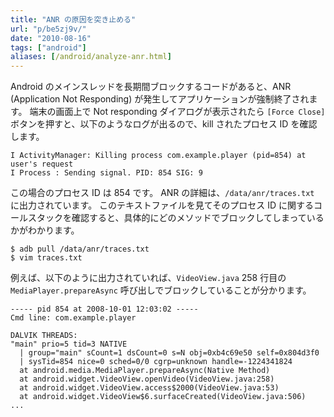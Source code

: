 ```yaml
---
title: "ANR の原因を突き止める"
url: "p/be5zj9v/"
date: "2010-08-16"
tags: ["android"]
aliases: [/android/analyze-anr.html]
---
```


Android のメインスレッドを長期間ブロックするコードがあると、ANR (Application Not Responding) が発生してアプリケーションが強制終了されます。
端末の画面上で Not responding ダイアログが表示されたら `[Force Close]` ボタンを押すと、以下のようなログが出るので、kill されたプロセス ID を確認します。

```
I ActivityManager: Killing process com.example.player (pid=854) at user's request
I Process : Sending signal. PID: 854 SIG: 9
```

この場合のプロセス ID は 854 です。
ANR の詳細は、`/data/anr/traces.txt` に出力されています。
このテキストファイルを見てそのプロセス ID に関するコールスタックを確認すると、具体的にどのメソッドでブロックしてしまっているかがわかります。

```console
$ adb pull /data/anr/traces.txt
$ vim traces.txt
```

例えば、以下のように出力されていれば、`VideoView.java` 258 行目の `MediaPlayer.prepareAsync` 呼び出しでブロックしていることが分かります。

```
----- pid 854 at 2008-10-01 12:03:02 -----
Cmd line: com.example.player

DALVIK THREADS:
"main" prio=5 tid=3 NATIVE
  | group="main" sCount=1 dsCount=0 s=N obj=0xb4c69e50 self=0x804d3f0
  | sysTid=854 nice=0 sched=0/0 cgrp=unknown handle=-1224341824
  at android.media.MediaPlayer.prepareAsync(Native Method)
  at android.widget.VideoView.openVideo(VideoView.java:258)
  at android.widget.VideoView.access$2000(VideoView.java:53)
  at android.widget.VideoView$6.surfaceCreated(VideoView.java:506)
...
```

